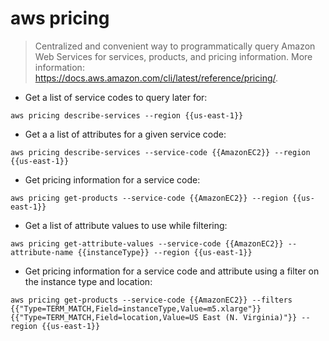# aws pricing

> Centralized and convenient way to programmatically query Amazon Web Services for services, products, and pricing information.
> More information: <https://docs.aws.amazon.com/cli/latest/reference/pricing/>.

- Get a list of service codes to query later for:

`aws pricing describe-services --region {{us-east-1}}`

- Get a a list of attributes for a given service code:

`aws pricing describe-services --service-code {{AmazonEC2}} --region {{us-east-1}}`

- Get pricing information for a service code:

`aws pricing get-products --service-code {{AmazonEC2}} --region {{us-east-1}}`

- Get a list of attribute values to use while filtering:

`aws pricing get-attribute-values --service-code {{AmazonEC2}} --attribute-name {{instanceType}} --region {{us-east-1}}`

- Get pricing information for a service code and attribute using a filter on the instance type and location:

`aws pricing get-products --service-code {{AmazonEC2}} --filters {{"Type=TERM_MATCH,Field=instanceType,Value=m5.xlarge"}} {{"Type=TERM_MATCH,Field=location,Value=US East (N. Virginia)"}} --region {{us-east-1}}`
